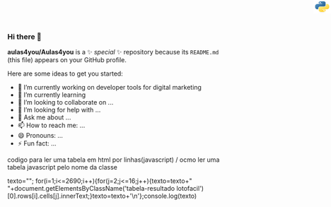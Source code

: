 ### Hi there 👋


**aulas4you/Aulas4you** is a ✨ _special_ ✨ repository because its `README.md` (this file) appears on your GitHub profile.

Here are some ideas to get you started:

- 🔭 I’m currently working on developer tools for digital marketing
- 🌱 I’m currently learning 
- 👯 I’m looking to collaborate on ...
- 🤔 I’m looking for help with ...
- 💬 Ask me about ...
- 📫 How to reach me: ...
- 😄 Pronouns: ...
- ⚡ Fun fact: ...




<html>
        
<div dir="auto"> 
  
	

	  
<img align="center" alt="aulas4you" height="30" width="40" src="https://raw.githubusercontent.com/devicons/devicon/master/icons/javascript/javascript-plain.svg" style="position: absolute; top: 0; right: 0; border: 0; z-index: 50;">

<img align="center" alt="aulas4you" height="30" width="40" src="https://raw.githubusercontent.com/devicons/devicon/master/icons/html5/html5-original.svg" style="position: absolute; top: 0; right: 0; border: 0; z-index: 50;">


<img align="center" alt="aulas4you" height="30" width="40" src="https://raw.githubusercontent.com/devicons/devicon/master/icons/css3/css3-original.svg" style="position: absolute; top: 0; right: 0; border: 0; z-index: 50;">

<img align="center" alt="aulas4you" height="30" width="40" src="https://raw.githubusercontent.com/devicons/devicon/master/icons/csharp/csharp-original.svg" style="position: absolute; top: 0; right: 0; border: 0; z-index: 50;">

<img align="center" alt="aulas4you" height="30" width="40" src="https://raw.githubusercontent.com/devicons/devicon/master/icons/python/python-original.svg" style="position: absolute; top: 0; right: 0; border: 0; z-index: 50;">
</div>
	
codigo para ler uma tabela em html por linhas(javascript) / ocmo ler uma tabela javascript pelo nome da classe

texto="";
for(i=1;i<=2690;i++){for(j=2;j<=16;j++){texto=texto+" "+document.getElementsByClassName('tabela-resultado lotofacil')[0].rows[i].cells[j].innerText;}texto=texto+'\n'};console.log(texto)
	
	
</html>
